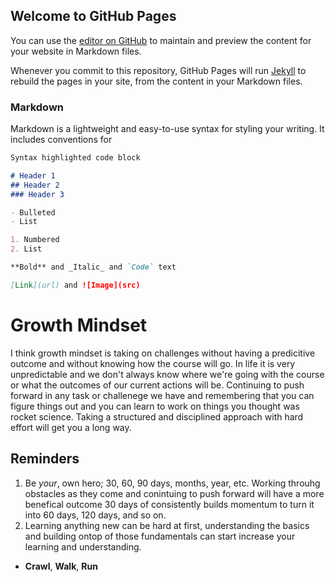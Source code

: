 ## Welcome to GitHub Pages

You can use the [editor on GitHub](https://github.com/johnnynolen/reading-notes/edit/main/README.md) to maintain and preview the content for your website in Markdown files.

Whenever you commit to this repository, GitHub Pages will run [Jekyll](https://jekyllrb.com/) to rebuild the pages in your site, from the content in your Markdown files.

### Markdown

Markdown is a lightweight and easy-to-use syntax for styling your writing. It includes conventions for

```markdown
Syntax highlighted code block

# Header 1
## Header 2
### Header 3

- Bulleted
- List

1. Numbered
2. List

**Bold** and _Italic_ and `Code` text

[Link](url) and ![Image](src)
```


# Growth Mindset

I think growth mindset is taking on challenges without having a predicitive outcome and without knowing how the course will go. In life it is very unpredictable and we don't always know where we're going with the course or what the outcomes of our current actions will be. Continuing to push forward in any task or challenege we have and remembering that you can figure things out and you can learn to work on things you thought was rocket science. Taking a structured and disciplined approach with hard effort will get you a long way.

## Reminders

1. Be *your*, own hero; 30, 60, 90 days, months, year, etc. Working throuhg obstacles as they come and conintuing to push forward will have a more benefical outcome 30 days of consistently builds momentum to turn it into 60 days, 120 days, and so on. 
2.  Learning anything new can be hard at first, understanding the basics and building ontop of those fundamentals can start increase your learning and understanding.
- **Crawl**, **Walk**, **Run**

